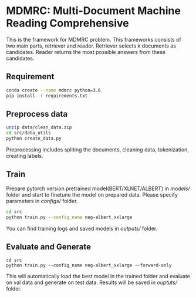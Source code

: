 
# MDMRC: Multi-Document Machine Reading Comprehensive

This is the framework for MDMRC problem. This frameworks consists of two main parts, retriever and reader. Retriever selects k documents as candidates. Reader returns the most possible answers from these candidates.    

## Requirement
```bash 
conda create --name mdmrc python=3.6
pip install -r requirements.txt
```

## Preprocess data
```bash
unzip data/clean_data.zip
cd src/data_utils      
python create_data.py  
```
Preprocessing includes spliting the documents, cleaning data, tokenization, creating labels.

## Train
Prepare pytorch version pretrained model(BERT/XLNET/ALBERT) in *models/*  folder and start to finetune the model on prepared data. Please specify parameters in *configs/*  folder.     
```bash
cd src      
python train.py --config_name neg-albert_xxlarge
```
You can find training logs and saved models in *outputs/*  folder.       


## Evaluate and Generate
```
cd src      
python train.py --config_name neg-albert_xxlarge --forward-only
```
This will automatically load the best model in the trained folder and evaluate on val data and generate on test data. Results will be saved in *ouptuts/*  folder. 



